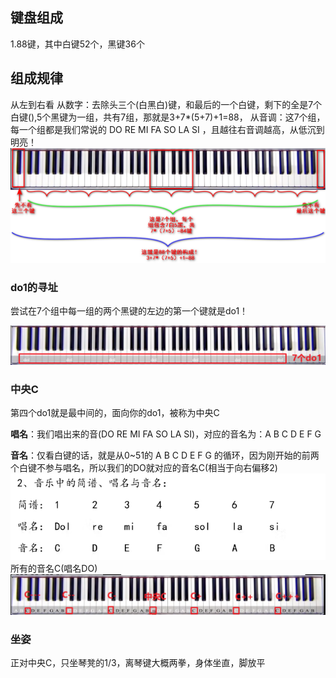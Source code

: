 ## 键盘组成
1.88键，其中白键52个，黑键36个
## 组成规律
从左到右看
从数字：去除头三个(白黑白)键，和最后的一个白键，剩下的全是7个白键(),5个黑键为一组，共有7组，那就是3+7*(5+7)+1=88，
从音调：这7个组，每一个组都是我们常说的 DO RE MI FA SO LA SI ，且越往右音调越高，从低沉到明亮！
![钢琴的88构成](钢琴的88构成.png)
### do1的寻址
尝试在7个组中每一组的两个黑键的左边的第一个键就是do1！

![钢琴的do1的寻址](钢琴的do1的寻址.png)

### 中央C
第四个do1就是最中间的，面向你的do1，被称为中央C

**唱名**：我们唱出来的音(DO RE MI FA SO LA SI)，对应的音名为：A B C D E F G

**音名**：仅看白键的话，就是从0~51的 A B C D E F G 的循环，因为刚开始的前两个白键不参与唱名，所以我们的DO就对应的音名C(相当于向右偏移2)
![img.png](简谱、唱名与音名.png)
所有的音名C(唱名DO)
![img.png](所有的音名C(唱名DO).png)

### 坐姿
正对中央C，只坐琴凳的1/3，离琴键大概两拳，身体坐直，脚放平
